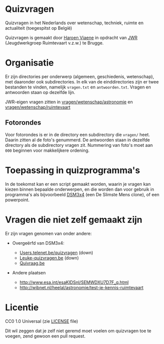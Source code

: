 # Quizvragen
Quizvragen in het Nederlands over wetenschap, techniek, ruimte en actualiteit (toegespitst op België)

Quizvragen is gemaakt door [Haroen Viaene](https://github.com/haroenv) in opdracht van [JWR](http://jwronline.be) (Jeugdwerkgroep Ruimtevaart v.z.w.) te Brugge.

# Organisatie

Er zijn directories per onderwerp (algemeen, geschiedenis, wetenschap), met daaronder ook subdirectories. In elk van de einddirectories zijn er twee bestanden te vinden, namelijk `vragen.txt` en `antwoorden.txt`. Vragen en antwoorden staan op dezelfde lijn.

JWR-eigen vragen zitten in [vragen/wetenschap/astronomie](vragen/wetenschap/astronomie) en [vragen/wetenschap/ruimtevaart](vragen/wetenschap/ruimtevaart)

## Fotorondes

Voor fotorondes is er in de directory een subdirectory die `vragen/` heet. Daarin zitten al de foto's genummerd. De antwoorden staan in dezelfde directory als de subdirectory vragen zit. Nummering van foto's moet aan `000` beginnen voor makkelijkere ordening.

# Toepassing in quizprogramma's

In de toekomst kan er een script gemaakt worden, waarin je vragen kan kiezen binnen bepaalde onderwerpen, en die worden dan voor gebruik in programma's als bijvoorbeeld [DSM3x4](https://deslimstemens.wordpress.com/) (een De Slimste Mens clone), of een powerpoint.

# Vragen die niet zelf gemaakt zijn

Er zijn vragen genomen van onder andere:

* Overgeërfd van DSM3x4:

	* [Users.telenet.be/quizvragen](http://users.telenet.be/quizvragen/) (down)
	* [Leuke-quizvragen.be](http://www.leuke-quizvragen.be/) (down)
	* [Quivraag.be](http://www.quizvraag.be/)

* Andere plaatsen
	* http://www.esa.int/esaKIDSnl/SEMWDXU7D7F_q.html
	* http://wibnet.nl/heelal/astronomie/test-je-kennis-ruimtevaart

# Licentie

CC0 1.0 Universal (zie [LICENSE](LICENSE) file)

Dit wil zeggen dat je zelf niet geremd moet voelen om quizvragen toe te voegen, zend gewoon een pull request.
